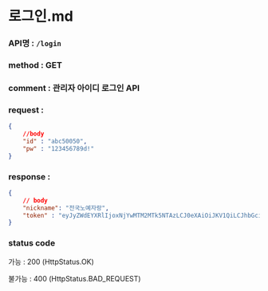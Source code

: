 # 로그인.md
### API명 : `/login`

### method : GET

### comment : 관리자 아이디 로그인 API

### request :
~~~json
{
    //body
    "id" : "abc50050",
    "pw" : "123456789d!"
}
~~~

### response :
~~~json
{
    // body
    "nickname": "전국노예자랑",
    "token" : "eyJyZWdEYXRlIjoxNjYwMTM2MTk5NTAzLCJ0eXAiOiJKV1QiLCJhbGciOiJIUzI1NiJ9.eyJ1c2VyTnVtIjoiMSIsImV4cCI6MTY2MDE0Njk5OX0.7UY6H0J0Qmlr_noKHsncJIuQY6rKMWe7pdb2kFNDAes"
}
~~~
### status code
가능 : 200 (HttpStatus.OK)

불가능 : 400 (HttpStatus.BAD_REQUEST)